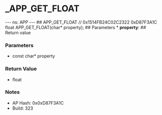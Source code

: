 # _APP_GET_FLOAT

--- ns: APP --- ## APP_GET_FLOAT  // 0x1514FB24C02C2322 0xD87F3A1C float APP_GET_FLOAT(char* property);   ## Parameters * **property**:  ## Return value

### Parameters
* const char* property

### Return Value
* float

### Notes
* AP Hash: 0x0xD87F3A1C
* Build: 323

